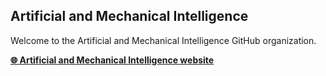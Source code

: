 ## Artificial and Mechanical Intelligence

Welcome to the Artificial and Mechanical Intelligence GitHub organization.

[**🌐 Artificial and Mechanical Intelligence website**](https://www.iit.it/research/lines/dynamic-interaction-control)



